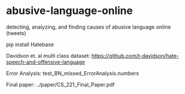 # abusive-language-online
detecting, analyzing, and finding causes of abusive language online (tweets)

pip install Hatebase

Davidson et. al multi class dataset:
https://github.com/t-davidson/hate-speech-and-offensive-language

Error Analysis: test_BN_missed_ErrorAnalysis.numbers

Final paper: ../paper/CS_221_Final_Paper.pdf

